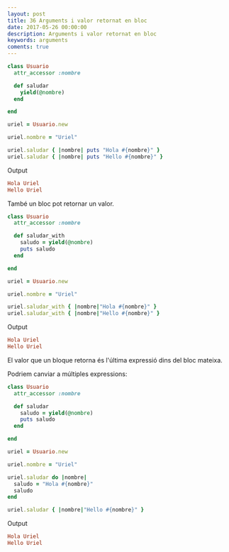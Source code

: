 ```yaml
---
layout: post
title: 36 Arguments i valor retornat en bloc
date: 2017-05-26 00:00:00
description: Arguments i valor retornat en bloc
keywords: arguments
coments: true
---
```


```ruby
class Usuario
  attr_accessor :nombre

  def saludar
    yield(@nombre)
  end

end

uriel = Usuario.new

uriel.nombre = "Uriel"

uriel.saludar { |nombre| puts "Hola #{nombre}" }
uriel.saludar { |nombre| puts "Hello #{nombre}" }
```

Output

```ruby
Hola Uriel
Hello Uriel
```

També un bloc pot retornar un valor.

```ruby
class Usuario
  attr_accessor :nombre

  def saludar_with
    saludo = yield(@nombre)
    puts saludo
  end

end

uriel = Usuario.new

uriel.nombre = "Uriel"

uriel.saludar_with { |nombre|"Hola #{nombre}" }
uriel.saludar_with { |nombre|"Hello #{nombre}" }
```
Output

```ruby
Hola Uriel
Hello Uriel
```

El valor que un bloque retorna és l'última expressió dins del bloc mateixa.

Podriem canviar a múltiples expressions:

```ruby
class Usuario
  attr_accessor :nombre

  def saludar
    saludo = yield(@nombre)
    puts saludo
  end

end

uriel = Usuario.new

uriel.nombre = "Uriel"

uriel.saludar do |nombre|
  saludo = "Hola #{nombre}"
  saludo
end

uriel.saludar { |nombre|"Hello #{nombre}" }
```

Output

```ruby
Hola Uriel
Hello Uriel
```

